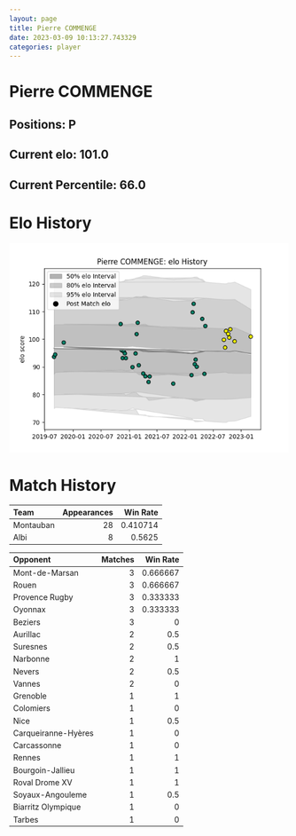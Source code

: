 ```yaml
---  
layout: page  
title: Pierre COMMENGE  
date: 2023-03-09 10:13:27.743329  
categories: player  
---
```

# Pierre COMMENGE

## Positions: P

## Current elo: 101.0

## Current Percentile: 66.0

# Elo History


![elo history](history_PierreCOMMENGE.png)
# Match History


| Team      |   Appearances |   Win Rate |
|:----------|--------------:|-----------:|
| Montauban |            28 |   0.410714 |
| Albi      |             8 |   0.5625   |

| Opponent            |   Matches |   Win Rate |
|:--------------------|----------:|-----------:|
| Mont-de-Marsan      |         3 |   0.666667 |
| Rouen               |         3 |   0.666667 |
| Provence Rugby      |         3 |   0.333333 |
| Oyonnax             |         3 |   0.333333 |
| Beziers             |         3 |   0        |
| Aurillac            |         2 |   0.5      |
| Suresnes            |         2 |   0.5      |
| Narbonne            |         2 |   1        |
| Nevers              |         2 |   0.5      |
| Vannes              |         2 |   0        |
| Grenoble            |         1 |   1        |
| Colomiers           |         1 |   0        |
| Nice                |         1 |   0.5      |
| Carqueiranne-Hyères |         1 |   0        |
| Carcassonne         |         1 |   0        |
| Rennes              |         1 |   1        |
| Bourgoin-Jallieu    |         1 |   1        |
| Roval Drome XV      |         1 |   1        |
| Soyaux-Angouleme    |         1 |   0.5      |
| Biarritz Olympique  |         1 |   0        |
| Tarbes              |         1 |   0        |